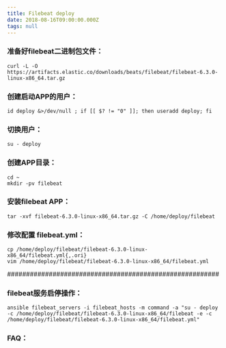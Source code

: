 ```yaml
---
title: Filebeat deploy
date: 2018-08-16T09:00:00.000Z
tags: null
---
```


### 准备好filebeat二进制包文件：
```
curl -L -O https://artifacts.elastic.co/downloads/beats/filebeat/filebeat-6.3.0-linux-x86_64.tar.gz
```




### 创建启动APP的用户：

```
id deploy &>/dev/null ; if [[ $? != "0" ]]; then useradd deploy; fi
```
<!-- more -->



### 切换用户：

```
su - deploy
```


### 创建APP目录：

```
cd ~
mkdir -pv filebeat
```



### 安装filebeat APP：

```
tar -xvf filebeat-6.3.0-linux-x86_64.tar.gz -C /home/deploy/filebeat
```



### 修改配置 filebeat.yml：

```
cp /home/deploy/filebeat/filebeat-6.3.0-linux-x86_64/filebeat.yml{,.ori}
vim /home/deploy/filebeat/filebeat-6.3.0-linux-x86_64/filebeat.yml
```



########################################################

### filebeat服务启停操作：

```
ansible filebeat_servers -i filebeat_hosts -m command -a "su - deploy -c /home/deploy/filebeat/filebeat-6.3.0-linux-x86_64/filebeat -e -c /home/deploy/filebeat/filebeat-6.3.0-linux-x86_64/filebeat.yml"
```



### FAQ：



